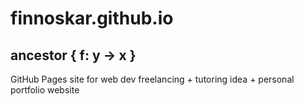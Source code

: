 # finnoskar.github.io
## ancestor { f: y -> x }
GitHub Pages site for web dev freelancing + tutoring idea + personal portfolio website
